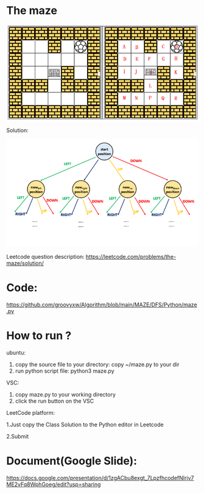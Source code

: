 # The maze 

![GitHub Logo](Maze_Problem2_2.PNG)




Solution:



![GitHub Logo](matrix_dfs_.png)


Leetcode question description: 
https://leetcode.com/problems/the-maze/solution/



# Code: 
https://github.com/groovyxw/Algorithm/blob/main/MAZE/DFS/Python/maze.py


# How to run ?
ubuntu:
1. copy the source file to your directory: 
    copy ~/maze.py to your dir 
2. run python script file: 
    python3 maze.py
    


VSC:
1. copy maze.py to your working directory
2. click the run button on the VSC





LeetCode platform:

1.Just copy the Class Solution to the Python editor in Leetcode

2.Submit




# Document(Google Slide): 
https://docs.google.com/presentation/d/1zgACbu8exgt_7LpzfhcodefNIrjv7ME2vFq8WphGoeg/edit?usp=sharing

